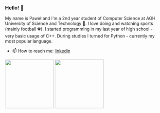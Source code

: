 ### Hello! 👋

My name is Paweł and I'm a 2nd year student of Computer Science at AGH University of Science and Technology :school:. I love doing and watching sports (mainly football :soccer:). I started programming in my last year of high school - very basic usage of C++. During studies I turned for Python - currently my most popular language.

- 📫 How to reach me: [linkedin](https://www.linkedin.com/in/pawe%C5%82-gorgolewski-56436a214/)


<div>
    <img src="https://github-readme-stats.vercel.app/api/top-langs/?username=pgorgolew&langs_count=30&layout=compact&show_icons=true&icon_color=34abeb&theme=radical&hide=Jupyter Notebook" height="160"/>
    <img src="https://github-readme-stats.vercel.app/api?username=pgorgolew&show_icons=true&theme=radical" height="160"/>
</div>

<!--
**pgorgolew/pgorgolew** is a ✨ _special_ ✨ repository because its `README.md` (this file) appears on your GitHub profile.

Here are some ideas to get you started:

- 🔭 I’m currently working on ...
- 🌱 I’m currently learning ...
- 👯 I’m looking to collaborate on ...
- 🤔 I’m looking for help with ...
- 💬 Ask me about ...
- 📫 How to reach me: ...
- 😄 Pronouns: ...
- ⚡ Fun fact: ...
-->
